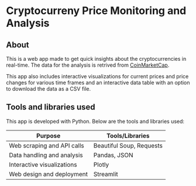 # Cryptocurreny Price Monitoring and Analysis

## About
This is a web app made to get quick insights about the cryptocurrencies in real-time. The data for the analysis is retrived from [CoinMarketCap](http://coinmarketcap.com).

This app also includes interactive visualizations for current prices and price changes for various time frames and an interactive data table with an option to download the data as a CSV file.

## Tools and libraries used
This app is developed with Python. Below are the tools and libraries used:

Purpose | Tools/Libraries
---|---
Web scraping and API calls | Beautiful Soup, Requests
Data handling and analysis | Pandas, JSON
Interactive visualizations | Plotly
Web design and deployment | Streamlit
